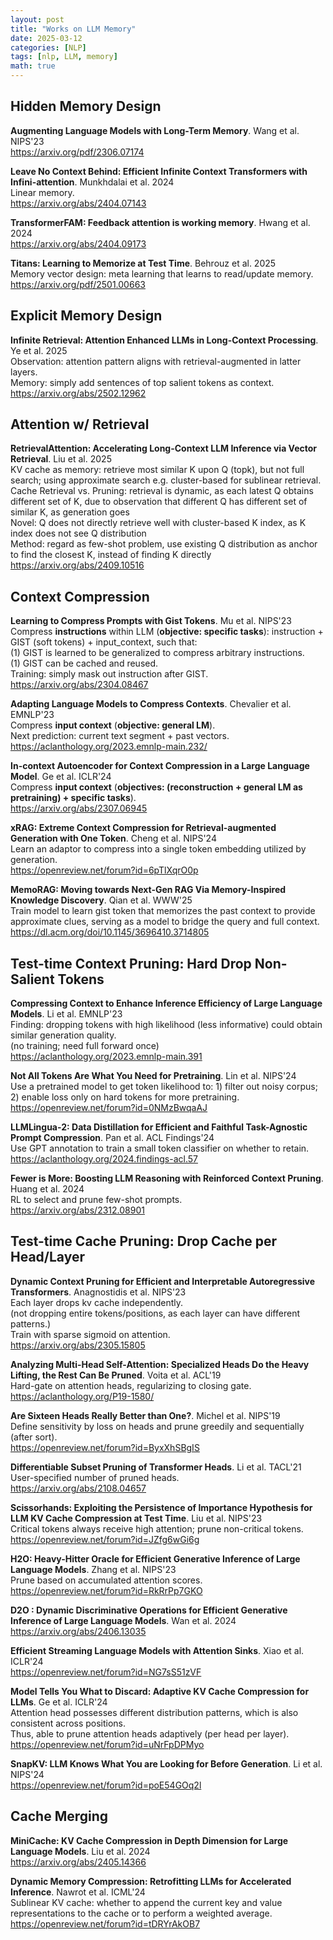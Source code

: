 ```yaml
---
layout: post
title: "Works on LLM Memory"
date: 2025-03-12
categories: [NLP]
tags: [nlp, LLM, memory]
math: true
---
```


## Hidden Memory Design

**Augmenting Language Models with Long-Term Memory**. Wang et al. NIPS'23\
<https://arxiv.org/pdf/2306.07174>

**Leave No Context Behind: Efficient Infinite Context Transformers with Infini-attention**. Munkhdalai et al. 2024\
Linear memory.\
<https://arxiv.org/abs/2404.07143>

**TransformerFAM: Feedback attention is working memory**. Hwang et al. 2024\
<https://arxiv.org/abs/2404.09173>

**Titans: Learning to Memorize at Test Time**. Behrouz et al. 2025\
Memory vector design: meta learning that learns to read/update memory.\
<https://arxiv.org/pdf/2501.00663>


## Explicit Memory Design

**Infinite Retrieval: Attention Enhanced LLMs in Long-Context Processing**. Ye et al. 2025\
Observation: attention pattern aligns with retrieval-augmented in latter layers.\
Memory: simply add sentences of top salient tokens as context.\
<https://arxiv.org/abs/2502.12962>


## Attention w/ Retrieval

**RetrievalAttention: Accelerating Long-Context LLM Inference via Vector Retrieval**. Liu et al. 2025\
KV cache as memory: retrieve most similar K upon Q (topk), but not full search; using approximate search e.g. cluster-based for sublinear retrieval.\
Cache Retrieval vs. Pruning: retrieval is dynamic, as each latest Q obtains different set of K, due to observation that different Q has different set of similar K, as generation goes\
Novel: Q does not directly retrieve well with cluster-based K index, as K index does not see Q distribution\
Method: regard as few-shot problem, use existing Q distribution as anchor to find the closest K, instead of finding K directly\
<https://arxiv.org/abs/2409.10516>


## Context Compression

**Learning to Compress Prompts with Gist Tokens**. Mu et al. NIPS'23\
Compress **instructions** within LLM (**objective: specific tasks**): instruction + GIST (soft tokens) + input_context, such that:\
(1) GIST is learned to be generalized to compress arbitrary instructions.\
(1) GIST can be cached and reused.\
Training: simply mask out instruction after GIST.\
<https://arxiv.org/abs/2304.08467>

**Adapting Language Models to Compress Contexts**. Chevalier et al. EMNLP'23\
Compress **input context** (**objective: general LM**).\
Next prediction: current text segment + past vectors.\
<https://aclanthology.org/2023.emnlp-main.232/>

**In-context Autoencoder for Context Compression in a Large Language Model**. Ge et al. ICLR'24\
Compress **input context** (**objectives: (reconstruction + general LM as pretraining) + specific tasks**).\
<https://arxiv.org/abs/2307.06945>

**xRAG: Extreme Context Compression for Retrieval-augmented Generation with One Token**. Cheng et al. NIPS'24\
Learn an adaptor to compress into a single token embedding utilized by generation.\
<https://openreview.net/forum?id=6pTlXqrO0p>

**MemoRAG: Moving towards Next-Gen RAG Via Memory-Inspired Knowledge Discovery**. Qian et al. WWW'25\
Train model to learn gist token that memorizes the past context to provide approximate clues, serving as a model to bridge the query and full context.\
<https://dl.acm.org/doi/10.1145/3696410.3714805>


## Test-time Context Pruning: Hard Drop Non-Salient Tokens

**Compressing Context to Enhance Inference Efficiency of Large Language Models**. Li et al. EMNLP'23\
Finding: dropping tokens with high likelihood (less informative) could obtain similar generation quality.\
(no training; need full forward once)\
<https://aclanthology.org/2023.emnlp-main.391>

**Not All Tokens Are What You Need for Pretraining**. Lin et al. NIPS'24\
Use a pretrained model to get token likelihood to: 1) filter out noisy corpus; 2) enable loss only on hard tokens for more pretraining.\
<https://openreview.net/forum?id=0NMzBwqaAJ>

**LLMLingua-2: Data Distillation for Efficient and Faithful Task-Agnostic Prompt Compression**. Pan et al. ACL Findings'24\
Use GPT annotation to train a small token classifier on whether to retain.\
<https://aclanthology.org/2024.findings-acl.57>

**Fewer is More: Boosting LLM Reasoning with Reinforced Context Pruning**. Huang et al. 2024\
RL to select and prune few-shot prompts.\
<https://arxiv.org/abs/2312.08901>


## Test-time Cache Pruning: Drop Cache per Head/Layer

**Dynamic Context Pruning for Efficient and Interpretable Autoregressive Transformers**. Anagnostidis et al. NIPS'23\
Each layer drops kv cache independently.\
(not dropping entire tokens/positions, as each layer can have different patterns.)\
Train with sparse sigmoid on attention.\
<https://arxiv.org/abs/2305.15805>

**Analyzing Multi-Head Self-Attention: Specialized Heads Do the Heavy Lifting, the Rest Can Be Pruned**. Voita et al. ACL'19\
Hard-gate on attention heads, regularizing to closing gate.\
<https://aclanthology.org/P19-1580/>

**Are Sixteen Heads Really Better than One?**. Michel et al. NIPS'19\
Define sensitivity by loss on heads and prune greedily and sequentially (after sort).\
<https://openreview.net/forum?id=ByxXhSBgIS>

**Differentiable Subset Pruning of Transformer Heads**. Li et al. TACL'21\
User-specified number of pruned heads.\
<https://arxiv.org/abs/2108.04657>

**Scissorhands: Exploiting the Persistence of Importance Hypothesis for LLM KV Cache Compression at Test Time**. Liu et al. NIPS'23\
Critical tokens always receive high attention; prune non-critical tokens.\
<https://openreview.net/forum?id=JZfg6wGi6g>

**H2O: Heavy-Hitter Oracle for Efficient Generative Inference of Large Language Models**. Zhang et al. NIPS'23\
Prune based on accumulated attention scores.\
<https://openreview.net/forum?id=RkRrPp7GKO>

**D2O : Dynamic Discriminative Operations for Efficient Generative Inference of Large Language Models**. Wan et al. 2024\
<https://arxiv.org/abs/2406.13035>

**Efficient Streaming Language Models with Attention Sinks**. Xiao et al. ICLR'24\
<https://openreview.net/forum?id=NG7sS51zVF>

**Model Tells You What to Discard: Adaptive KV Cache Compression for LLMs**. Ge et al. ICLR'24\
Attention head possesses different distribution patterns, which is also consistent across positions.\
Thus, able to prune attention heads adaptively (per head per layer).\
<https://openreview.net/forum?id=uNrFpDPMyo>

**SnapKV: LLM Knows What You are Looking for Before Generation**. Li et al. NIPS'24\
<https://openreview.net/forum?id=poE54GOq2l>


## Cache Merging

**MiniCache: KV Cache Compression in Depth Dimension for Large Language Models**. Liu et al. 2024\
<https://arxiv.org/abs/2405.14366>

**Dynamic Memory Compression: Retrofitting LLMs for Accelerated Inference**. Nawrot et al. ICML'24\
Sublinear KV cache: whether to append the current key and value representations to the cache or to perform a weighted average.\
<https://openreview.net/forum?id=tDRYrAkOB7>
